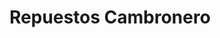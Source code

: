 ---
title: "Repuestos Cambronero"
url: /san-juan-de-tibas/repuestos-cambronero/
shop: piezas de automóviles
---
